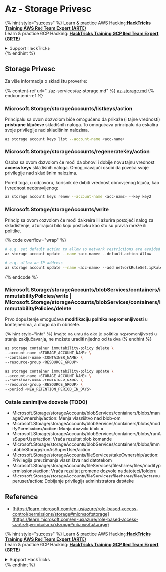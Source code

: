 # Az - Storage Privesc

{% hint style="success" %}
Learn & practice AWS Hacking:<img src="../../../.gitbook/assets/image (1) (1) (1).png" alt="" data-size="line">[**HackTricks Training AWS Red Team Expert (ARTE)**](https://training.hacktricks.xyz/courses/arte)<img src="../../../.gitbook/assets/image (1) (1) (1).png" alt="" data-size="line">\
Learn & practice GCP Hacking: <img src="../../../.gitbook/assets/image (2).png" alt="" data-size="line">[**HackTricks Training GCP Red Team Expert (GRTE)**<img src="../../../.gitbook/assets/image (2).png" alt="" data-size="line">](https://training.hacktricks.xyz/courses/grte)

<details>

<summary>Support HackTricks</summary>

* Check the [**subscription plans**](https://github.com/sponsors/carlospolop)!
* **Join the** 💬 [**Discord group**](https://discord.gg/hRep4RUj7f) or the [**telegram group**](https://t.me/peass) or **follow** us on **Twitter** 🐦 [**@hacktricks\_live**](https://twitter.com/hacktricks_live)**.**
* **Share hacking tricks by submitting PRs to the** [**HackTricks**](https://github.com/carlospolop/hacktricks) and [**HackTricks Cloud**](https://github.com/carlospolop/hacktricks-cloud) github repos.

</details>
{% endhint %}

## Storage Privesc

Za više informacija o skladištu proverite:

{% content-ref url="../az-services/az-storage.md" %}
[az-storage.md](../az-services/az-storage.md)
{% endcontent-ref %}

### Microsoft.Storage/storageAccounts/listkeys/action

Principalu sa ovom dozvolom biće omogućeno da prikaže (i tajne vrednosti) **pristupne ključeve** skladišnih naloga. To omogućava principalu da eskalira svoje privilegije nad skladišnim nalozima.
```bash
az storage account keys list --account-name <acc-name>
```
### Microsoft.Storage/storageAccounts/regenerateKey/action

Osoba sa ovom dozvolom će moći da obnovi i dobije novu tajnu vrednost **access keys** skladišnih naloga. Omogućavajući osobi da poveća svoje privilegije nad skladišnim nalozima.

Pored toga, u odgovoru, korisnik će dobiti vrednost obnovljenog ključa, kao i vrednost neobnovljenog:
```bash
az storage account keys renew --account-name <acc-name> --key key2
```
### Microsoft.Storage/storageAccounts/write

Princip sa ovom dozvolom će moći da kreira ili ažurira postojeći nalog za skladištenje, ažurirajući bilo koju postavku kao što su pravila mreže ili politike.

{% code overflow="wrap" %}
```bash
# e.g. set default action to allow so network restrictions are avoided
az storage account update --name <acc-name> --default-action Allow

# e.g. allow an IP address
az storage account update --name <acc-name> --add networkRuleSet.ipRules value=<ip-address>
```
{% endcode %}

### Microsoft.Storage/storageAccounts/blobServices/containers/immutabilityPolicies/write | Microsoft.Storage/storageAccounts/blobServices/containers/immutabilityPolicies/delete

Prvo dopuštenje omogućava **modifikaciju politika nepromenljivosti** u kontejnerima, a drugo da ih obrišete.

{% hint style="info" %}
Imajte na umu da ako je politika nepromenljivosti u stanju zaključavanja, ne možete uraditi nijedno od ta dva
{% endhint %}
```bash
az storage container immutability-policy delete \
--account-name <STORAGE_ACCOUNT_NAME> \
--container-name <CONTAINER_NAME> \
--resource-group <RESOURCE_GROUP>

az storage container immutability-policy update \
--account-name <STORAGE_ACCOUNT_NAME> \
--container-name <CONTAINER_NAME> \
--resource-group <RESOURCE_GROUP> \
--period <NEW_RETENTION_PERIOD_IN_DAYS>
```
### Ostale zanimljive dozvole (TODO)

* Microsoft.Storage/storageAccounts/blobServices/containers/blobs/manageOwnership/action: Menja vlasništvo nad blob-om
* Microsoft.Storage/storageAccounts/blobServices/containers/blobs/modifyPermissions/action: Menja dozvole blob-a
* Microsoft.Storage/storageAccounts/blobServices/containers/blobs/runAsSuperUser/action: Vraća rezultat blob komande
* Microsoft.Storage/storageAccounts/blobServices/containers/blobs/immutableStorage/runAsSuperUser/action
* Microsoft.Storage/storageAccounts/fileServices/takeOwnership/action: Privilegija preuzimanja vlasništva nad datotekom
* Microsoft.Storage/storageAccounts/fileServices/fileshares/files/modifypermissions/action: Vraća rezultat promene dozvole na datoteci/folderu
* Microsoft.Storage/storageAccounts/fileServices/fileshares/files/actassuperuser/action: Dobijanje privilegija administratora datoteke

## Reference

* [https://learn.microsoft.com/en-us/azure/role-based-access-control/permissions/storage#microsoftstorage](https://learn.microsoft.com/en-us/azure/role-based-access-control/permissions/storage#microsoftstorage)

{% hint style="success" %}
Learn & practice AWS Hacking:<img src="../../../.gitbook/assets/image (1) (1) (1).png" alt="" data-size="line">[**HackTricks Training AWS Red Team Expert (ARTE)**](https://training.hacktricks.xyz/courses/arte)<img src="../../../.gitbook/assets/image (1) (1) (1).png" alt="" data-size="line">\
Learn & practice GCP Hacking: <img src="../../../.gitbook/assets/image (2).png" alt="" data-size="line">[**HackTricks Training GCP Red Team Expert (GRTE)**<img src="../../../.gitbook/assets/image (2).png" alt="" data-size="line">](https://training.hacktricks.xyz/courses/grte)

<details>

<summary>Support HackTricks</summary>

* Check the [**subscription plans**](https://github.com/sponsors/carlospolop)!
* **Join the** 💬 [**Discord group**](https://discord.gg/hRep4RUj7f) or the [**telegram group**](https://t.me/peass) or **follow** us on **Twitter** 🐦 [**@hacktricks\_live**](https://twitter.com/hacktricks_live)**.**
* **Share hacking tricks by submitting PRs to the** [**HackTricks**](https://github.com/carlospolop/hacktricks) and [**HackTricks Cloud**](https://github.com/carlospolop/hacktricks-cloud) github repos.

</details>
{% endhint %}
